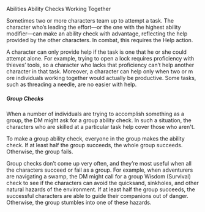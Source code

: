 Abilities
Ability Checks
Working Together
<p>
  Sometimes two or more characters team up to attempt a task. The character who’s leading the effort—or the one with the highest ability modifier—can make an ability check with advantage, reflecting the help provided by the other characters. In combat, this requires the Help action.
</p>
<p>
  A character can only provide help if the task is one that he or she could attempt alone. For example, trying to open a lock requires proficiency with thieves’ tools, so a character who lacks that proficiency can’t help another character in that task. Moreover, a character can help only when two or m ore individuals working together would actually be productive. Some tasks, such as threading a needle, are no easier with help.
</p>
<h5>Group Checks</h5>
<p>
  When a number of individuals are trying to accomplish something as a group, the DM might ask for a group ability check. In such a situation, the characters who are skilled at a particular task help cover those who aren't.
</p>
<p>
  To make a group ability check, everyone in the group makes the ability check. If at least half the group succeeds, the whole group succeeds. Otherwise, the group fails.
</p>
<p>
  Group checks don’t come up very often, and they’re most useful when all the characters succeed or fail as a group. For example, when adventurers are navigating a swamp, the DM might call for a group Wisdom (Survival) check to see if the characters can avoid the quicksand, sinkholes, and other natural hazards of the environment. If at least half the group succeeds, the successful characters are able to guide their companions out of danger. Otherwise, the group stumbles into one of these hazards.
</p>